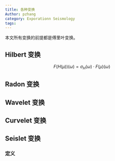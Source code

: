 ```yaml
---
title: 各种变换
Author: pzhang
category: Exporationn Seismology
tags: 
---
```




本文所有变换的前提都是傅里叶变换。

## Hilbert 变换

$$
F(H(\mu))(\omega) = \sigma_H(\omega) \cdot F(\mu)(\omega)
$$




## Radon 变换

## Wavelet 变换

## Curvelet 变换


## Seislet 变换


### 定义

